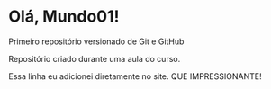# Olá, Mundo01!
 Primeiro repositório versionado de Git e GitHub

 Repositório criado durante uma aula do curso.

 Essa linha eu adicionei diretamente no site. QUE IMPRESSIONANTE!

